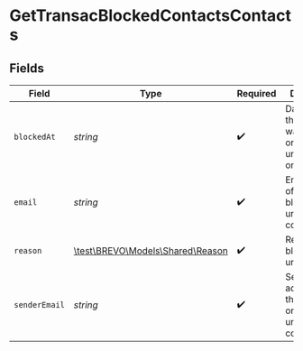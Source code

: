# GetTransacBlockedContactsContacts


## Fields

| Field                                                             | Type                                                              | Required                                                          | Description                                                       | Example                                                           |
| ----------------------------------------------------------------- | ----------------------------------------------------------------- | ----------------------------------------------------------------- | ----------------------------------------------------------------- | ----------------------------------------------------------------- |
| `blockedAt`                                                       | *string*                                                          | :heavy_check_mark:                                                | Date when the contact was blocked or unsubscribed on              | 2017-05-01 12:30:00 +0000 UTC                                     |
| `email`                                                           | *string*                                                          | :heavy_check_mark:                                                | Email address of the blocked or unsubscribed contact              | john.smith@example.com                                            |
| `reason`                                                          | [\test\BREVO\Models\Shared\Reason](../../Models/Shared/Reason.md) | :heavy_check_mark:                                                | Reason for blocking / unsubscribing                               | Admin blocked                                                     |
| `senderEmail`                                                     | *string*                                                          | :heavy_check_mark:                                                | Sender email address of the blocked or unsubscribed contact       | john.smith@example.com                                            |